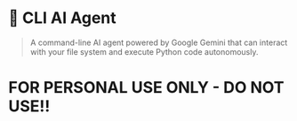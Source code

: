 # 🤖 CLI AI Agent

> A command-line AI agent powered by Google Gemini that can interact with your file system and execute Python code autonomously.

# FOR PERSONAL USE ONLY - DO NOT USE!!
